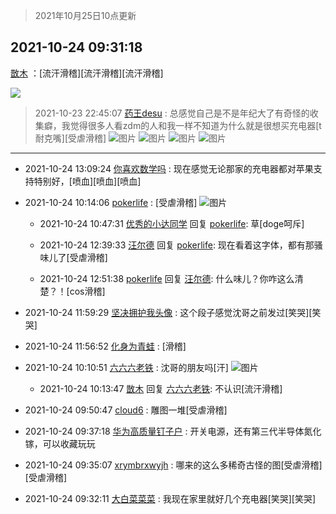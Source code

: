 > 2021年10月25日10点更新
<link rel="stylesheet" href="https://cdn.jsdelivr.net/gh/taotie6/sampleJSON@main/css/photo_show.css">
<meta name="referrer" content="no-referrer" />


 ## 2021-10-24 09:31:18 

 [㪚木](https://www.coolapk.com/feed/30908774?shareKey=OWQ3MTYwYzUwNDkyNjE3NGJiM2M~) ：[流汗滑稽][流汗滑稽][流汗滑稽] 

<div class="album">
<img class="img-item" src="https://image.coolapk.com/feed/2021/1024/09/1081091_e61795a8_9077_1575@1080x1119.png" />
</div>

> 2021-10-23 22:45:07 
> [药王desu](https://www.coolapk.com/feed/30902881?shareKey=Y2M4MWY3MWQ3MzE5NjE3NGJiM2M~) : 总感觉自己是不是年纪大了有奇怪的收集癖，我觉得很多人看zdm的人和我一样不知道为什么就是很想买充电器[t耐克嘴][受虐滑稽] 
![图片](https://image.coolapk.com/feed/2021/1023/22/635383_0303_4836@1170x2532.jpg)
![图片](https://image.coolapk.com/feed/2021/1023/22/635383_0305_2921@2400x2400.jpg)
![图片](https://image.coolapk.com/feed/2021/1023/22/635383_0303_7642@2400x2400.jpg)
![图片](https://image.coolapk.com/feed/2021/1023/22/635383_0303_7926@2400x2400.jpg)

 ------- 

- 2021-10-24 13:09:24 [你喜欢数学吗](uid=3533876) : 现在感觉无论那家的充电器都对苹果支持特别好，[喷血][喷血][喷血] 

- 2021-10-24 10:14:06 [pokerlife](uid=575409) : [受虐滑稽] ![图片](https://image.coolapk.com/feed/2021/1024/10/575409_9946eb65_1644_3723@480x480.jpeg)

    - 2021-10-24 10:47:31 [优秀的小达同学](uid=3114536) 回复 [pokerlife](uid=575409): 草[doge呵斥] 

    - 2021-10-24 12:39:33 [汪尔德](uid=1595236) 回复 [pokerlife](uid=575409): 现在看着这字体，都有那骚味儿了[受虐滑稽] 

    - 2021-10-24 12:51:38 [pokerlife](uid=575409) 回复 [汪尔德](uid=1595236): 什么味儿？你咋这么清楚？！[cos滑稽] 

- 2021-10-24 11:59:29 [坚决拥护我头像](uid=1738203) : 这个段子感觉沈哥之前发过[笑哭][笑哭] 

- 2021-10-24 11:56:52 [化身为青蛙](uid=1209189) : [滑稽] 

- 2021-10-24 10:10:51 [六六六老铁](uid=1165265) : 沈哥的朋友吗[汗] ![图片](https://image.coolapk.com/feed/2021/1024/10/1165265_1f1fc86d_1450_5219@1080x1106.jpeg)

    - 2021-10-24 10:13:47 [㪚木](uid=1081091) 回复 [六六六老铁](uid=1165265): 不认识[流汗滑稽] 

- 2021-10-24 09:50:47 [cloud6](uid=852635) : 雕图一堆[受虐滑稽] 

- 2021-10-24 09:37:18 [华为高质量钉子户](uid=680794) : 开关电源，还有第三代半导体氮化镓，可以收藏玩玩 

- 2021-10-24 09:35:07 [xrymbrxwyjh](uid=1710564) : 哪来的这么多稀奇古怪的图[受虐滑稽][受虐滑稽] 

- 2021-10-24 09:32:11 [大白菜菜菜](uid=2081020) : 我现在家里就好几个充电器[笑哭][笑哭] 

